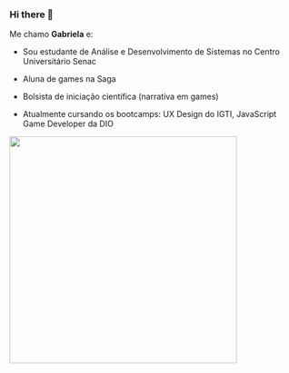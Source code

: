### Hi there 👋


Me chamo **Gabriela** e:



- Sou estudante de Análise e Desenvolvimento de Sistemas no Centro Universitário Senac

  

- Aluna de games na Saga

  

- Bolsista de iniciação científica  (narrativa em games)

  

- Atualmente cursando os bootcamps: UX Design do IGTI, JavaScript Game Developer da DIO


<img align="center" src="https://octocat-generator-assets.githubusercontent.com/my-octocat-1615938271359.png" width="400px">
